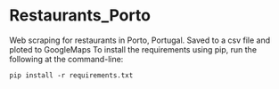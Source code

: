 # Restaurants_Porto
Web scraping for restaurants in Porto, Portugal. Saved to a csv file and ploted to GoogleMaps
To install the requirements using pip, run the following at the command-line:
```
pip install -r requirements.txt
```

